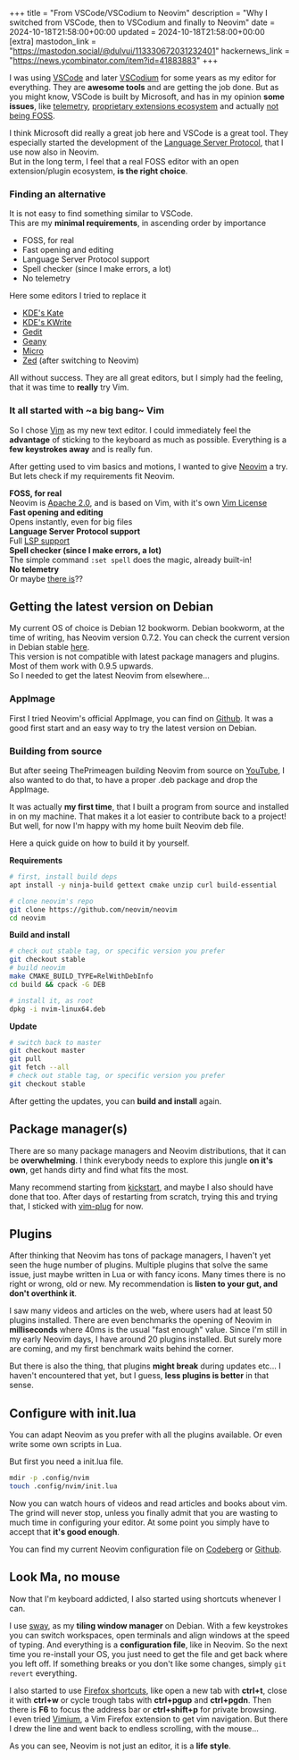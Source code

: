 +++
title = "From VSCode/VSCodium to Neovim"
description = "Why I switched from VSCode, then to VSCodium and finally to Neovim"
date = 2024-10-18T21:58:00+00:00
updated = 2024-10-18T21:58:00+00:00
[extra]
mastodon_link = "https://mastodon.social/@dulvui/113330672031232401"
hackernews_link = "https://news.ycombinator.com/item?id=41883883"
+++

I was using [VSCode](https://code.visualstudio.com/) and later [VSCodium](https://vscodium.com/) for some years as my editor for everything.
They are **awesome tools** and are getting the job done.
But as you might know, VSCode is built by Microsoft, and has in my opinion **some issues**, 
like [telemetry](https://github.com/VSCodium/vscodium/blob/master/docs/index.md#getting-all-the-telemetry-out),
[proprietary extensions ecosystem](https://github.com/VSCodium/vscodium/blob/master/docs/index.md#extensions--marketplace)
and actually [not being FOSS](https://github.com/VSCodium/vscodium?tab=readme-ov-file#why).  

I think Microsoft did really a great job here and VSCode is a great tool.
They especially started the development of the [Language Server Protocol](https://github.com/microsoft/language-server-protocol), that I use now also in Neovim.  
But in the long term, I feel that a real FOSS editor with an open extension/plugin ecosystem, **is the right choice**.

### Finding an alternative
It is not easy to find something similar to VSCode.  
This are my **minimal requirements**, in ascending order by importance
- FOSS, for real
- Fast opening and editing
- Language Server Protocol support
- Spell checker (since I make errors, a lot)
- No telemetry

Here some editors I tried to replace it
- [KDE's Kate](https://apps.kde.org/kate/)
- [KDE's KWrite](https://apps.kde.org/kwrite/)
- [Gedit](https://help.gnome.org/users/gedit/stable/)
- [Geany](https://www.geany.org/)
- [Micro](https://micro-editor.github.io/)
- [Zed](https://zed.dev/) (after switching to Neovim)

All without success.
They are all great editors, but I simply had the feeling, that it was time to **really** try Vim.

### It all started with ~a big bang~ Vim
So I chose [Vim](https://www.vim.org/) as my new text editor.
I could immediately feel the **advantage** of sticking to the keyboard as much as possible.
Everything is a **few keystrokes away** and is really fun.

After getting used to vim basics and motions, I wanted to give [Neovim](https://neovim.io/) a try.  
But lets check if my requirements fit Neovim.  

**FOSS, for real**  
Neovim is [Apache 2.0](https://github.com/neovim/neovim/blob/master/LICENSE.txt), and is based on Vim, with it's own [Vim License](https://github.com/vim/vim/blob/master/LICENSE)  
**Fast opening and editing**  
Opens instantly, even for big files  
**Language Server Protocol support**  
Full [LSP support](https://neovim.io/doc/user/lsp.html)  
**Spell checker (since I make errors, a lot)**  
The simple command `:set spell` does the magic, already built-in!  
**No telemetry**  
Or maybe [there is](https://github.com/neovim/neovim/pull/17957)??  

## Getting the latest version on Debian
My current OS of choice is Debian 12 bookworm.
Debian bookworm, at the time of writing, has Neovim version 0.7.2.
You can check the current version in Debian stable [here](https://packages.debian.org/bookworm/neovim).  
This version is not compatible with latest package managers and plugins.
Most of them work with 0.9.5 upwards.  
So I needed to get the latest Neovim from elsewhere...

### AppImage
First I tried Neovim's official AppImage, you can find on [Github](https://github.com/neovim/neovim/releases).
It was a good first start and an easy way to try the latest version on Debian.  

### Building from source
But after seeing ThePrimeagen building Neovim from source on [YouTube](https://youtu.be/ZWWxwwUsPNw?feature=shared&t=191),
I also wanted to do that, to have a proper .deb package and drop the AppImage.

It was actually **my first time**, that I built a program from source and installed in on my machine.
That makes it a lot easier to contribute back to a project!
But well, for now I'm happy with my home built Neovim deb file.

Here a quick guide on how to build it by yourself.  

**Requirements**
```bash
# first, install build deps
apt install -y ninja-build gettext cmake unzip curl build-essential

# clone neovim's repo
git clone https://github.com/neovim/neovim
cd neovim
```

**Build and install**
```bash
# check out stable tag, or specific version you prefer
git checkout stable
# build neovim
make CMAKE_BUILD_TYPE=RelWithDebInfo
cd build && cpack -G DEB

# install it, as root
dpkg -i nvim-linux64.deb
```

**Update**
```bash
# switch back to master
git checkout master
git pull
git fetch --all
# check out stable tag, or specific version you prefer
git checkout stable
```

After getting the updates, you can **build and install** again.

## Package manager(s)
There are so many package managers and Neovim distributions, that it can be **overwhelming**.
I think everybody needs to explore this jungle **on it's own**, get hands dirty and find what fits the most.  

Many recommend starting from [kickstart](https://github.com/nvim-lua/kickstart.nvim), and maybe I also should have done that too.
After days of restarting from scratch, trying this and trying that, I sticked with [vim-plug](https://github.com/junegunn/vim-plug) for now.

## Plugins
After thinking that Neovim has tons of package managers, I haven't yet seen the huge number of plugins.
Multiple plugins that solve the same issue, just maybe written in Lua or with fancy icons.
Many times there is no right or wrong, old or new.
My recommendation is **listen to your gut, and don't overthink it**.

I saw many videos and articles on the web, where users had at least 50 plugins installed.
There are even benchmarks the opening of Neovim in **milliseconds** where 40ms is the usual "fast enough" value.
Since I'm still in my early Neovim days, I have around 20 plugins installed.
But surely more are coming, and my first benchmark waits behind the corner.

But there is also the thing, that plugins **might break** during updates etc...
I haven't encountered that yet, but I guess, **less plugins is better** in that sense.

## Configure with init.lua
You can adapt Neovim as you prefer with all the plugins available.
Or even write some own scripts in Lua.  

But first you need a init.lua file.
```bash
mdir -p .config/nvim
touch .config/nvim/init.lua
```
Now you can watch hours of videos and read articles and books about vim.
The grind will never stop, unless you finally admit that you are wasting to much time in configuring your editor.
At some point you simply have to accept that **it's good enough**.

You can find my current Neovim configuration file on [Codeberg](https://codeberg.org/dulvui/dotfiles) or [Github](https://github.com/dulvui/dotfiles).

## Look Ma, no mouse
Now that I'm keyboard addicted, I also started using shortcuts whenever I can.  

I use [sway](https://swaywm.org/), as my **tiling window manager** on Debian.
With a few keystrokes you can switch workspaces, open terminals and align windows at the speed of typing.
And everything is a **configuration file**, like in Neovim.
So the next time you re-install your OS, you just need to get the file and get back where you left off.
If something breaks or you don't like some changes, simply `git revert` everything.

I also started to use [Firefox shortcuts](https://support.mozilla.org/en-US/kb/keyboard-shortcuts-perform-firefox-tasks-quickly),
like open a new tab with **ctrl+t**, close it with **ctrl+w** or cycle trough tabs with **ctrl+pgup** and **ctrl+pgdn**.
Then there is **F6** to focus the address bar or **ctrl+shift+p** for private browsing.  
I even tried [Vimium](https://addons.mozilla.org/en-US/firefox/addon/vimium-ff/), a Vim Firefox extension to get vim navigation.
But there I drew the line and went back to endless scrolling, with the mouse...  

As you can see, Neovim is not just an editor, it is a **life style**.
